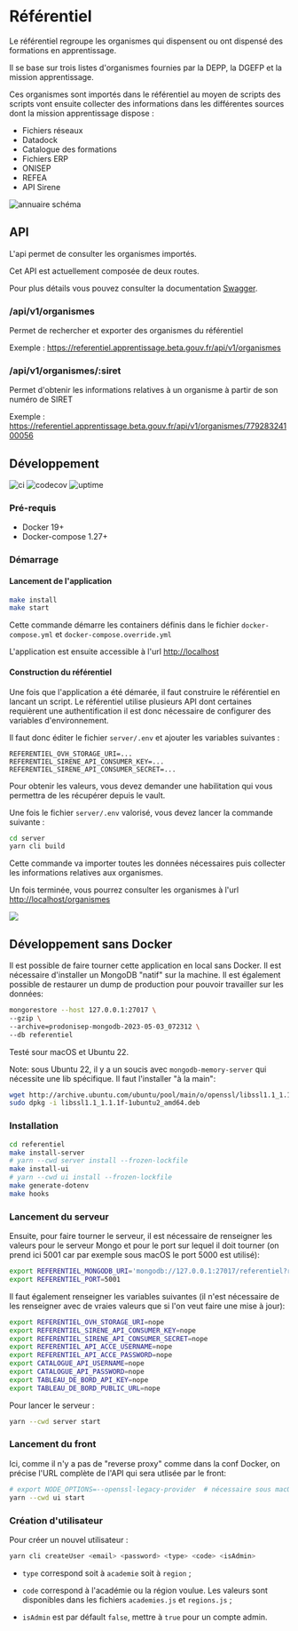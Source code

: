 # Référentiel

Le référentiel regroupe les organismes qui dispensent ou ont dispensé des formations en apprentissage.

Il se base sur trois listes d'organismes fournies par la DEPP, la DGEFP et la mission apprentissage.

Ces organismes sont importés dans le référentiel au moyen de scripts des scripts vont ensuite collecter des informations
dans les différentes sources dont la mission apprentissage dispose :

- Fichiers réseaux
- Datadock
- Catalogue des formations
- Fichiers ERP
- ONISEP
- REFEA
- API Sirene

![annuaire schéma](./misc/doc/annuaire.png)

## API

L'api permet de consulter les organismes importés.

Cet API est actuellement composée de deux routes.

Pour plus détails vous pouvez consulter la documentation [Swagger](https://referentiel.apprentissage.beta.gouv.fr/api/v1/doc/#/Publique/post_api_v1_organismes).

### /api/v1/organismes

Permet de rechercher et exporter des organismes du référentiel

Exemple : https://referentiel.apprentissage.beta.gouv.fr/api/v1/organismes

### /api/v1/organismes/:siret

Permet d'obtenir les informations relatives à un organisme à partir de son numéro de SIRET

Exemple : https://referentiel.apprentissage.beta.gouv.fr/api/v1/organismes/77928324100056

## Développement

![ci](https://github.com/mission-apprentissage/referentiel/actions/workflows/ci.yml/badge.svg)
![codecov](https://codecov.io/gh/mission-apprentissage/referentiel/branch/main/graph/badge.svg?token=CVNNCH0GYA)
![uptime](https://img.shields.io/endpoint?url=https%3A%2F%2Fraw.githubusercontent.com%2Fmission-apprentissage%2Fupptime%2Fmaster%2Fapi%2Fapi-referentiel%2Fuptime.json)

### Pré-requis

- Docker 19+
- Docker-compose 1.27+

### Démarrage

#### Lancement de l'application

```sh
make install
make start
```

Cette commande démarre les containers définis dans le fichier `docker-compose.yml` et `docker-compose.override.yml`

L'application est ensuite accessible à l'url [http://localhost](http://localhost)


#### Construction du référentiel

Une fois que l'application a été démarée, il faut construire le référentiel en lancant un script.
Le référentiel utilise plusieurs API dont certaines requièrent une authentification il est donc nécessaire de configurer des variables d'environnement.

Il faut donc éditer le fichier `server/.env` et ajouter les variables suivantes :

```
REFERENTIEL_OVH_STORAGE_URI=...
REFERENTIEL_SIRENE_API_CONSUMER_KEY=...
REFERENTIEL_SIRENE_API_CONSUMER_SECRET=...
```

Pour obtenir les valeurs, vous devez demander une habilitation qui vous permettra de les récupérer depuis le vault.

Une fois le fichier `server/.env` valorisé, vous devez lancer la commande suivante :

```sh
cd server
yarn cli build
```

Cette commande va importer toutes les données nécessaires puis collecter les informations relatives aux organismes.

Un fois terminée, vous pourrez consulter les organismes à l'url [http://localhost/organismes](http://localhost/organismes)


![](https://avatars1.githubusercontent.com/u/63645182?s=200&v=4)


## Développement sans Docker

Il est possible de faire tourner cette application en local sans Docker.
Il est nécessaire d'installer un MongoDB "natif" sur la machine. Il est également possible de restaurer un dump de production pour pouvoir travailler sur les données:

```bash
mongorestore --host 127.0.0.1:27017 \
--gzip \
--archive=prodonisep-mongodb-2023-05-03_072312 \
--db referentiel
```

Testé sour macOS et Ubuntu 22.

Note: sous Ubuntu 22, il y a un soucis avec `mongodb-memory-server` qui nécessite une lib spécifique. Il faut l'installer "à la main":

```bash
wget http://archive.ubuntu.com/ubuntu/pool/main/o/openssl/libssl1.1_1.1.1f-1ubuntu2_amd64.deb
sudo dpkg -i libssl1.1_1.1.1f-1ubuntu2_amd64.deb
```


### Installation

```bash
cd referentiel
make install-server
# yarn --cwd server install --frozen-lockfile
make install-ui
# yarn --cwd ui install --frozen-lockfile
make generate-dotenv
make hooks
```

### Lancement du serveur

Ensuite, pour faire tourner le serveur, il est nécessaire de renseigner les valeurs pour le serveur Mongo et pour le port sur lequel il doit tourner (on prend ici 5001 car par exemple sous macOS le port 5000 est utilisé):

```bash
export REFERENTIEL_MONGODB_URI='mongodb://127.0.0.1:27017/referentiel?retryWrites=true&w=majority'
export REFERENTIEL_PORT=5001
```

Il faut également renseigner les variables suivantes (il n'est nécessaire de les renseigner avec de vraies valeurs que si l'on veut faire une mise à jour):

```bash
export REFERENTIEL_OVH_STORAGE_URI=nope
export REFERENTIEL_SIRENE_API_CONSUMER_KEY=nope
export REFERENTIEL_SIRENE_API_CONSUMER_SECRET=nope
export REFERENTIEL_API_ACCE_USERNAME=nope
export REFERENTIEL_API_ACCE_PASSWORD=nope
export CATALOGUE_API_USERNAME=nope
export CATALOGUE_API_PASSWORD=nope
export TABLEAU_DE_BORD_API_KEY=nope
export TABLEAU_DE_BORD_PUBLIC_URL=nope
```

Pour lancer le serveur :

```bash
yarn --cwd server start
```

### Lancement du front

Ici, comme il n'y a pas de "reverse proxy" comme dans la conf Docker, on précise l'URL complète de l'API qui sera utlisée par le front:

```bash
# export NODE_OPTIONS=--openssl-legacy-provider  # nécessaire sous macOS/Ubuntu22
yarn --cwd ui start
```

### Création d'utilisateur

Pour créer un nouvel utilisateur :

```bash
yarn cli createUser <email> <password> <type> <code> <isAdmin>
```

- `type` correspond soit à `academie` soit à `region` ;

- `code` correspond à l'académie ou la région voulue. Les valeurs sont disponibles dans 
les fichiers `academies.js` et `regions.js` ;

- `isAdmin` est par défault `false`, mettre à `true` pour un compte admin.
